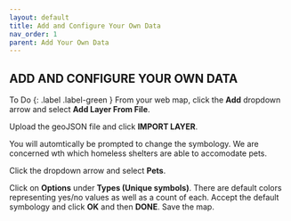 ```yaml
---
layout: default
title: Add and Configure Your Own Data
nav_order: 1
parent: Add Your Own Data
---
```


## ADD AND CONFIGURE YOUR OWN DATA

To Do
{: .label .label-green }
From your web map, click the **Add** dropdown arrow and select **Add Layer From File**.

Upload the geoJSON file and click **IMPORT LAYER**.

You will automtically be prompted to change the symbology. 
We are concerned wth which homeless shelters are able to accomodate pets.

Click the dropdown arrow and select **Pets**. 

Click on **Options** under **Types (Unique symbols)**.
There are default colors representing yes/no values as well as a count of each.
Accept the default symbology and click **OK** and then **DONE**.
Save the map.
